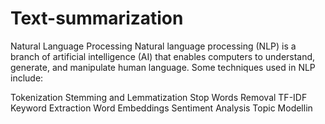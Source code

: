 # Text-summarization
Natural Language Processing
Natural language processing (NLP) is a branch of artificial intelligence (AI) that enables computers to understand, generate, and manipulate human language. 
Some techniques used in NLP include:

Tokenization
Stemming and Lemmatization
Stop Words Removal
TF-IDF
Keyword Extraction
Word Embeddings
Sentiment Analysis
Topic Modellin

